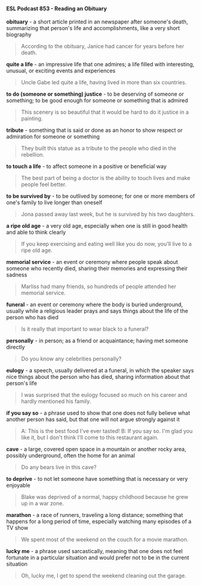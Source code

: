 #### ESL Podcast 853 - Reading an Obituary

**obituary** - a short article printed in an newspaper after someone's death,
summarizing that person's life and accomplishments, like a very short biography

> According to the obituary, Janice had cancer for years before her death.

**quite a life** - an impressive life that one admires; a life filled with interesting,
unusual, or exciting events and experiences

> Uncle Gabe led quite a life, having lived in more than six countries.

**to do (someone or something) justice** - to be deserving of someone or
something; to be good enough for someone or something that is admired

> This scenery is so beautiful that it would be hard to do it justice in a painting.

**tribute** - something that is said or done as an honor to show respect or
admiration for someone or something

> They built this statue as a tribute to the people who died in the rebellion.

**to touch a life** - to affect someone in a positive or beneficial way

> The best part of being a doctor is the ability to touch lives and make people feel
better.

**to be survived by** - to be outlived by someone; for one or more members of
one's family to live longer than oneself

> Jona passed away last week, but he is survived by his two daughters.

**a ripe old age** - a very old age, especially when one is still in good health and
able to think clearly

> If you keep exercising and eating well like you do now, you'll live to a ripe old
age.

**memorial service** - an event or ceremony where people speak about someone
who recently died, sharing their memories and expressing their sadness

> Marliss had many friends, so hundreds of people attended her memorial
service.

**funeral** - an event or ceremony where the body is buried underground, usually
while a religious leader prays and says things about the life of the person who
has died

> Is it really that important to wear black to a funeral?

**personally** - in person; as a friend or acquaintance; having met someone
directly

> Do you know any celebrities personally?

**eulogy** - a speech, usually delivered at a funeral, in which the speaker says nice
things about the person who has died, sharing information about that person's
life

> I was surprised that the eulogy focused so much on his career and hardly
mentioned his family.

**if you say so** - a phrase used to show that one does not fully believe what
another person has said, but that one will not argue strongly against it

> A: This is the best food I've ever tasted!
B: If you say so. I'm glad you like it, but I don't think I'll come to this restaurant
again.

**cave** - a large, covered open space in a mountain or another rocky area,
possibly underground, often the home for an animal

> Do any bears live in this cave?

**to deprive** - to not let someone have something that is necessary or very
enjoyable

> Blake was deprived of a normal, happy childhood because he grew up in a war
zone.

**marathon** - a race of runners, traveling a long distance; something that happens
for a long period of time, especially watching many episodes of a TV show

> We spent most of the weekend on the couch for a movie marathon.

**lucky me** - a phrase used sarcastically, meaning that one does not feel fortunate
in a particular situation and would prefer not to be in the current situation

> Oh, lucky me, I get to spend the weekend cleaning out the garage.

